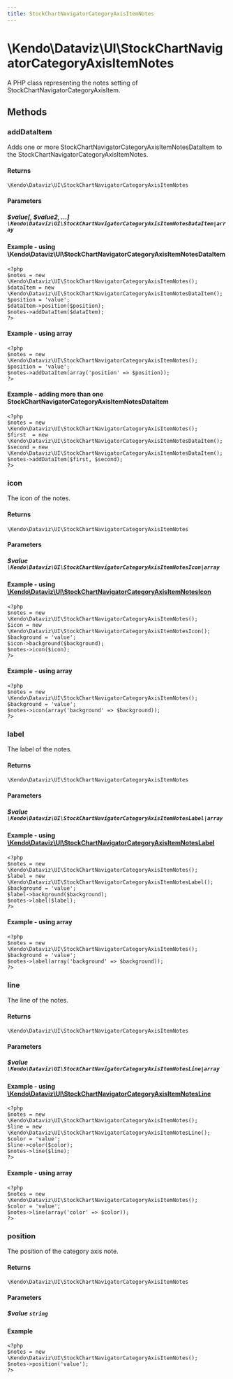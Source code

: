 ```yaml
---
title: StockChartNavigatorCategoryAxisItemNotes
---
```


# \Kendo\Dataviz\UI\StockChartNavigatorCategoryAxisItemNotes

A PHP class representing the notes setting of StockChartNavigatorCategoryAxisItem.


## Methods

### addDataItem

Adds one or more StockChartNavigatorCategoryAxisItemNotesDataItem to the StockChartNavigatorCategoryAxisItemNotes.

#### Returns
`\Kendo\Dataviz\UI\StockChartNavigatorCategoryAxisItemNotes`

#### Parameters

##### $value[, $value2, ...] `\Kendo\Dataviz\UI\StockChartNavigatorCategoryAxisItemNotesDataItem|array`

#### Example - using \Kendo\Dataviz\UI\StockChartNavigatorCategoryAxisItemNotesDataItem

    <?php
    $notes = new \Kendo\Dataviz\UI\StockChartNavigatorCategoryAxisItemNotes();
    $dataItem = new \Kendo\Dataviz\UI\StockChartNavigatorCategoryAxisItemNotesDataItem();
    $position = 'value';
    $dataItem->position($position);
    $notes->addDataItem($dataItem);
    ?>

#### Example - using array

    <?php
    $notes = new \Kendo\Dataviz\UI\StockChartNavigatorCategoryAxisItemNotes();
    $position = 'value';
    $notes->addDataItem(array('position' => $position));
    ?>

#### Example - adding more than one StockChartNavigatorCategoryAxisItemNotesDataItem

    <?php
    $notes = new \Kendo\Dataviz\UI\StockChartNavigatorCategoryAxisItemNotes();
    $first  = new \Kendo\Dataviz\UI\StockChartNavigatorCategoryAxisItemNotesDataItem();
    $second = new \Kendo\Dataviz\UI\StockChartNavigatorCategoryAxisItemNotesDataItem();
    $notes->addDataItem($first, $second);
    ?>

### icon

The icon of the notes.

#### Returns
`\Kendo\Dataviz\UI\StockChartNavigatorCategoryAxisItemNotes`

#### Parameters

##### $value `\Kendo\Dataviz\UI\StockChartNavigatorCategoryAxisItemNotesIcon|array`


#### Example - using [\Kendo\Dataviz\UI\StockChartNavigatorCategoryAxisItemNotesIcon](/api/wrappers/php/Kendo/Dataviz/UI/StockChartNavigatorCategoryAxisItemNotesIcon)
    <?php
    $notes = new \Kendo\Dataviz\UI\StockChartNavigatorCategoryAxisItemNotes();
    $icon = new \Kendo\Dataviz\UI\StockChartNavigatorCategoryAxisItemNotesIcon();
    $background = 'value';
    $icon->background($background);
    $notes->icon($icon);
    ?>

#### Example - using array

    <?php
    $notes = new \Kendo\Dataviz\UI\StockChartNavigatorCategoryAxisItemNotes();
    $background = 'value';
    $notes->icon(array('background' => $background));
    ?>

### label

The label of the notes.

#### Returns
`\Kendo\Dataviz\UI\StockChartNavigatorCategoryAxisItemNotes`

#### Parameters

##### $value `\Kendo\Dataviz\UI\StockChartNavigatorCategoryAxisItemNotesLabel|array`


#### Example - using [\Kendo\Dataviz\UI\StockChartNavigatorCategoryAxisItemNotesLabel](/api/wrappers/php/Kendo/Dataviz/UI/StockChartNavigatorCategoryAxisItemNotesLabel)
    <?php
    $notes = new \Kendo\Dataviz\UI\StockChartNavigatorCategoryAxisItemNotes();
    $label = new \Kendo\Dataviz\UI\StockChartNavigatorCategoryAxisItemNotesLabel();
    $background = 'value';
    $label->background($background);
    $notes->label($label);
    ?>

#### Example - using array

    <?php
    $notes = new \Kendo\Dataviz\UI\StockChartNavigatorCategoryAxisItemNotes();
    $background = 'value';
    $notes->label(array('background' => $background));
    ?>

### line

The line of the notes.

#### Returns
`\Kendo\Dataviz\UI\StockChartNavigatorCategoryAxisItemNotes`

#### Parameters

##### $value `\Kendo\Dataviz\UI\StockChartNavigatorCategoryAxisItemNotesLine|array`


#### Example - using [\Kendo\Dataviz\UI\StockChartNavigatorCategoryAxisItemNotesLine](/api/wrappers/php/Kendo/Dataviz/UI/StockChartNavigatorCategoryAxisItemNotesLine)
    <?php
    $notes = new \Kendo\Dataviz\UI\StockChartNavigatorCategoryAxisItemNotes();
    $line = new \Kendo\Dataviz\UI\StockChartNavigatorCategoryAxisItemNotesLine();
    $color = 'value';
    $line->color($color);
    $notes->line($line);
    ?>

#### Example - using array

    <?php
    $notes = new \Kendo\Dataviz\UI\StockChartNavigatorCategoryAxisItemNotes();
    $color = 'value';
    $notes->line(array('color' => $color));
    ?>

### position
The position of the category axis note.

#### Returns
`\Kendo\Dataviz\UI\StockChartNavigatorCategoryAxisItemNotes`

#### Parameters

##### $value `string`



#### Example 
    <?php
    $notes = new \Kendo\Dataviz\UI\StockChartNavigatorCategoryAxisItemNotes();
    $notes->position('value');
    ?>

